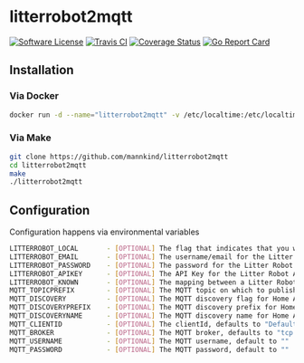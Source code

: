 # litterrobot2mqtt

[![Software
License](https://img.shields.io/badge/License-MIT-orange.svg?style=flat-square)](https://github.com/mannkind/litterrobot2mqtt/blob/master/LICENSE.md)
[![Travis CI](https://img.shields.io/travis/mannkind/litterrobot2mqtt/master.svg?style=flat-square)](https://travis-ci.org/mannkind/litterrobot2mqtt)
[![Coverage Status](https://img.shields.io/codecov/c/github/mannkind/litterrobot2mqtt/master.svg)](http://codecov.io/github/mannkind/litterrobot2mqtt?branch=master)
[![Go Report Card](https://goreportcard.com/badge/github.com/mannkind/litterrobot2mqtt)](https://goreportcard.com/report/github.com/mannkind/litterrobot2mqtt)

## Installation

### Via Docker

```bash
docker run -d --name="litterrobot2mqtt" -v /etc/localtime:/etc/localtime:ro mannkind/litterrobot2mqtt
```

### Via Make

```bash
git clone https://github.com/mannkind/litterrobot2mqtt
cd litterrobot2mqtt
make
./litterrobot2mqtt
```

## Configuration

Configuration happens via environmental variables

```bash
LITTERROBOT_LOCAL       - [OPTIONAL] The flag that indicates that you want to use the local API (requires additonal setup)
LITTERROBOT_EMAIL       - [OPTIONAL] The username/email for the Litter Robot API (required, if not using the local API)
LITTERROBOT_PASSWORD    - [OPTIONAL] The password for the Litter Robot API (required, if not using the local API)
LITTERROBOT_APIKEY      - [OPTIONAL] The API Key for the Litter Robot API, defaults to "Gmdfw5Cq3F3Mk6xvvO0inHATJeoDv6C3KfwfOuh0" which is the API Key for the iOS app
LITTERROBOT_KNOWN       - [OPTIONAL] The mapping between a Litter Robot serial number and an ID (API) or IP Address (local), e.g. "LR3AAAAAAA:aaaaaaaaaaaaaa,LR3BABBBBB:bbbbbbbbbbbbbb"
MQTT_TOPICPREFIX        - [OPTIONAL] The MQTT topic on which to publish the receiver status, defaults to "litterrobot"
MQTT_DISCOVERY          - [OPTIONAL] The MQTT discovery flag for Home Assistant, defaults to false
MQTT_DISCOVERYPREFIX    - [OPTIONAL] The MQTT discovery prefix for Home Assistant, defaults to "homeassistant"
MQTT_DISCOVERYNAME      - [OPTIONAL] The MQTT discovery name for Home Assistant, defaults to "litterrobot"
MQTT_CLIENTID           - [OPTIONAL] The clientId, defaults to "DefaultLitterRobot2mqttClientID"
MQTT_BROKER             - [OPTIONAL] The MQTT broker, defaults to "tcp://mosquitto.org:1883"
MQTT_USERNAME           - [OPTIONAL] The MQTT username, default to ""
MQTT_PASSWORD           - [OPTIONAL] The MQTT password, default to ""
```
